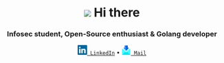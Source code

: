 <!-- Heading -->
<h1 align="center"><img src="https://raw.githubusercontent.com/MartinHeinz/MartinHeinz/master/wave.gif" width=30px> Hi there</h1>
<h3 align="center">Infosec student, Open-Source enthusiast & Golang developer</h3>

<p align="center">
  <code><a href="https://www.linkedin.com/in/lucas-krell/" title="LinkedIn Profile"><img width="22" src="linkedin.svg"> LinkedIn</a></code>  •  
  <code><a href="mailto:lucaskrell@hotmail.fr" title="Mail me"><img width="22" src="mail.svg"> Mail</a></code>
</p>
